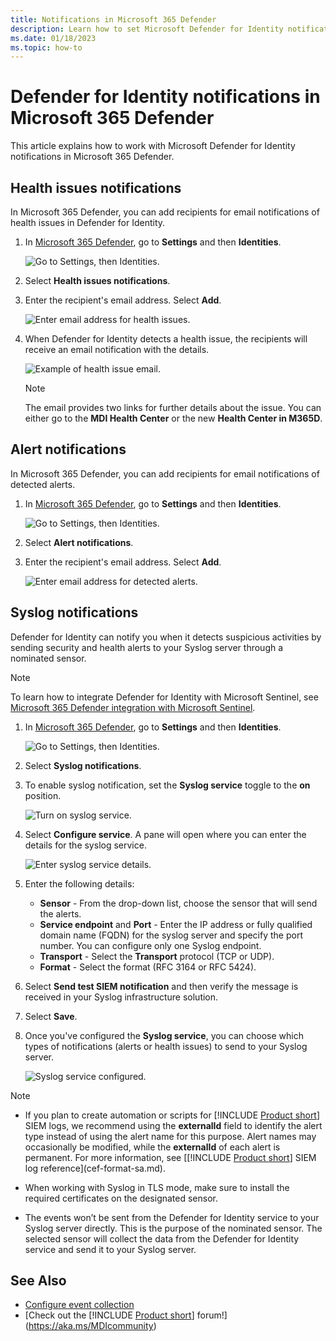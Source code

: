 ```yaml
---
title: Notifications in Microsoft 365 Defender
description: Learn how to set Microsoft Defender for Identity notifications in Microsoft 365 Defender.
ms.date: 01/18/2023
ms.topic: how-to
---
```


# Defender for Identity notifications in Microsoft 365 Defender

This article explains how to work with Microsoft Defender for Identity notifications in Microsoft 365 Defender.

## Health issues notifications

In Microsoft 365 Defender, you can add recipients for email notifications of health issues in Defender for Identity.

1. In [Microsoft 365 Defender](https://security.microsoft.com), go to **Settings** and then **Identities**.

    ![Go to Settings, then Identities.](media/settings-identities.png)

1. Select **Health issues notifications**.

1. Enter the recipient's email address. Select **Add**.

    ![Enter email address for health issues.](media/health-email-recipient.png)

1. When Defender for Identity detects a health issue, the recipients will receive an email notification with the details.

    ![Example of health issue email.](media/health-email.png)

    > [!NOTE]
    > The email provides two links for further details about the issue. You can either go to the **MDI Health Center** or the new **Health Center in M365D**.

## Alert notifications

In Microsoft 365 Defender, you can add recipients for email notifications of detected alerts.

1. In [Microsoft 365 Defender](https://security.microsoft.com), go to **Settings** and then **Identities**.

    ![Go to Settings, then Identities.](media/settings-identities.png)

1. Select **Alert notifications**.

1. Enter the recipient's email address. Select **Add**.

    ![Enter email address for detected alerts.](media/alert-email-recipient.png)

## Syslog notifications

Defender for Identity can notify you when it detects suspicious activities by sending security and health alerts to your Syslog server through a nominated sensor.

> [!NOTE]
> To learn how to integrate Defender for Identity with Microsoft Sentinel, see [Microsoft 365 Defender integration with Microsoft Sentinel](/azure/sentinel/microsoft-365-defender-sentinel-integration).

1. In [Microsoft 365 Defender](https://security.microsoft.com), go to **Settings** and then **Identities**.

    ![Go to Settings, then Identities.](media/settings-identities.png)

1. Select **Syslog notifications**.

1. To enable syslog notification, set the **Syslog service** toggle to the **on** position.

    ![Turn on syslog service.](media/syslog-service.png)

1. Select **Configure service**. A pane will open where you can enter the details for the syslog service.

    ![Enter syslog service details.](media/syslog-sensor.png)

1. Enter the following details:

    - **Sensor** - From the drop-down list, choose the sensor that will send the alerts.
    - **Service endpoint** and **Port** - Enter the IP address or fully qualified domain name (FQDN) for the syslog server and specify the port number. You can configure only one Syslog endpoint.
    - **Transport** - Select the **Transport** protocol (TCP or UDP).
    - **Format** - Select the format (RFC 3164 or RFC 5424).

1. Select **Send test SIEM notification** and then verify the message is received in your Syslog infrastructure solution.

1. Select **Save**.

1. Once you've configured the **Syslog service**, you can choose which types of notifications (alerts or health issues) to send to your Syslog server.

    ![Syslog service configured.](media/syslog-configured.png)

> [!NOTE]
>
> - If you plan to create automation or scripts for [!INCLUDE [Product short](includes/product-short.md)] SIEM logs, we recommend using the **externalId** field to identify the alert type instead of using the alert name for this purpose. Alert names may occasionally be modified, while the **externalId** of each alert is permanent. For more information, see [[!INCLUDE [Product short](includes/product-short.md)] SIEM log reference](cef-format-sa.md).
>
> - When working with Syslog in TLS mode, make sure to install the required certificates on the designated sensor.
>
> - The events won’t be sent from the Defender for Identity service to your Syslog server directly. This is the purpose of the nominated sensor. The selected sensor will collect the data from the Defender for Identity service and send it to your Syslog server.

## See Also

- [Configure event collection](configure-event-collection.md)
- [Check out the [!INCLUDE [Product short](includes/product-short.md)] forum!](<https://aka.ms/MDIcommunity>)
